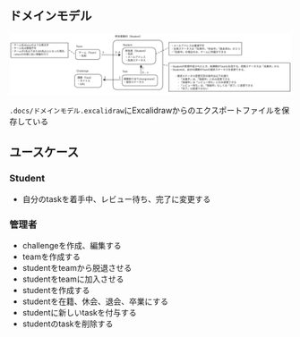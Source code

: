 ## ドメインモデル

<img src="image.png" width="1000"/>

`.docs/ドメインモデル.excalidraw`にExcalidrawからのエクスポートファイルを保存している


## ユースケース

### Student

- 自分のtaskを着手中、レビュー待ち、完了に変更する

### 管理者

- challengeを作成、編集する
- teamを作成する
- studentをteamから脱退させる
- studentをteamに加入させる
- studentを作成する
- studentを在籍、休会、退会、卒業にする
- studentに新しいtaskを付与する
- studentのtaskを削除する
